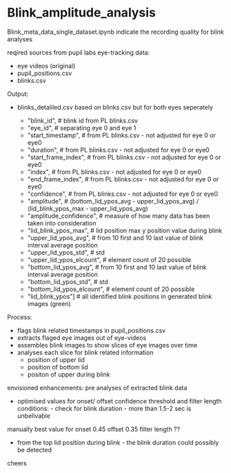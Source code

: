 # Blink_amplitude_analysis

Blink_meta_data_single_dataset.ipynb indicate the recording quality for blink analyses  

reqired sources from pupil labs eye-tracking data: 
 - eye videos (original) 
 - pupil_positions.csv
 - blinks.csv 

Output: 
  - blinks_detaliled.csv based on blinks.csv but for both eyes seperately 
  
     - "blink_id",                # blink id from PL blinks.csv
     - "eye_id",                  # separating eye 0 and eye 1
     - "start_timestamp",         # from PL blinks.csv - not adjusted for eye 0 or eye0
     - "duration",                # from PL blinks.csv - not adjusted for eye 0 or eye0
     - "start_frame_index",       # from PL blinks.csv - not adjusted for eye 0 or eye0
     - "index",                   # from PL blinks.csv - not adjusted for eye 0 or eye0
     - "end_frame_index",         # from PL blinks.csv - not adjusted for eye 0 or eye0
     - "confidence",              # from PL blinks.csv - not adjusted for eye 0 or eye0
     - "amplitude",               # (bottom_lid_ypos_avg - upper_lid_ypos_avg) / (lid_blink_ypos_max - upper_lid_ypos_avg)
     - "amplitude_confidence",    # measure of how many data has been taken into consideration
     - "lid_blink_ypos_max",      # lid position max y position value during blink
     - "upper_lid_ypos_avg",      # from 10 first and 10 last value of blink interval average position
     - "upper_lid_ypos_std",      # std
     - "upper_lid_ypos_elcount",  # element count of 20 possible
     - "bottom_lid_ypos_avg",     # from 10 first and 10 last value of blink interval average position
     - "bottom_lid_ypos_std",     # std
     - "bottom_lid_ypos_elcount", # element count of 20 possible
     - "lid_blink_ypos"]          # all identified blink positions in generated blink images (green)

Process: 
- flags blink related timestamps in pupil_positions.csv 
- extracts flaged eye images out of eye-videos
- assembles blink images to show slices of eye images over time 
- analyses each slice for blink related information
    - position of upper lid 
    - position of bottom lid 
    - positon of upper during blink
 
 envisioned enhancements: pre analyses of extracted blink data 
  - optimised values for onset/ offset confidence threshold and filter length 
  conditions: - check for blink duration - more than 1.5-2 sec is unbelivable 
  
  manually best value for onset 0.45 offset 0.35 filter length ?? 
  
  - from the top lid position during blink - the blink duration could possibly be detected 
  
cheers 
